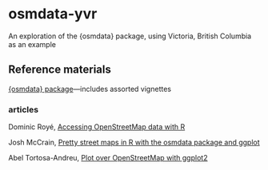 # osmdata-yvr
An exploration of the {osmdata} package, using Victoria, British Columbia as an example


## Reference materials

[{osmdata} package](https://docs.ropensci.org/osmdata/index.html)—includes assorted vignettes


### articles

Dominic Royé, [Accessing OpenStreetMap data with R](https://dominicroye.github.io/en/2018/accessing-openstreetmap-data-with-r/)

Josh McCrain, [Pretty street maps in R with the osmdata package and ggplot](http://joshuamccrain.com/tutorials/maps/streets_tutorial.html)

Abel Tortosa-Andreu, [Plot over OpenStreetMap with ggplot2](https://www.linkedin.com/pulse/plot-over-openstreetmap-ggplot2-abel-tortosa-andreu/)
